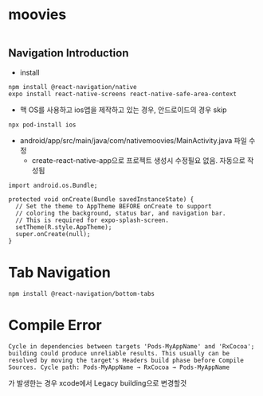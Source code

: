 # moovies

```

```
## Navigation Introduction
- install
```
npm install @react-navigation/native
expo install react-native-screens react-native-safe-area-context
```
- 맥 OS를 사용하고 ios앱을 제작하고 있는 경우, 안드로이드의 경우 skip
```
npx pod-install ios
```

- android/app/src/main/java/com/nativemoovies/MainActivity.java 파일 수정
  - create-react-native-app으로 프로젝트 생성시 수정필요 없음. 자동으로 작성됨
``` 
import android.os.Bundle;

protected void onCreate(Bundle savedInstanceState) {
  // Set the theme to AppTheme BEFORE onCreate to support 
  // coloring the background, status bar, and navigation bar.
  // This is required for expo-splash-screen.
  setTheme(R.style.AppTheme);
  super.onCreate(null);
}
```

# Tab Navigation 

```
npm install @react-navigation/bottom-tabs
```

# Compile Error
```
Cycle in dependencies between targets 'Pods-MyAppName' and 'RxCocoa'; building could produce unreliable results. This usually can be resolved by moving the target's Headers build phase before Compile Sources. Cycle path: Pods-MyAppName → RxCocoa → Pods-MyAppName
```
가 발생한는 경우 xcode에서 Legacy building으로 변경할것 

